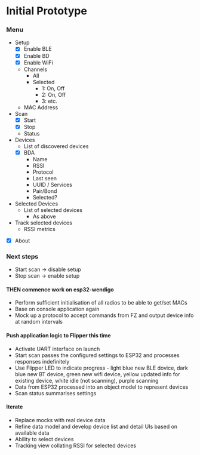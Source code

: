 # Initial Prototype

### Menu
* Setup
    * [X] Enable BLE
    * [X] Enable BD
    * [X] Enable WiFi
    * Channels
        * All
        * Selected
            * 1: On, Off
            * 2: On, Off
            * 3: etc.
    * MAC Address
* Scan
    * [X] Start
    * [X] Stop
    * Status
* Devices
    * List of discovered devices
	* [X] BDA
        * Name
        * RSSI
        * Protocol
        * Last seen
        * UUID / Services
        * Pair/Bond
        * Selected?
* Selected Devices
    * List of selected devices
        * As above
* Track selected devices
    * RSSI metrics
* [X] About

### Next steps
* Start scan -> disable setup
* Stop scan -> enable setup

#### THEN commence work on esp32-wendigo
* Perform sufficient initialisation of all radios to be able to get/set MACs
* Base on console application again
* Mock up a protocol to accept commands from FZ and output device info at random intervals

#### Push application logic to Flipper this time
* Activate UART interface on launch
* Start scan passes the configured settings to ESP32 and processes responses indefinitely
* Use Flipper LED to indicate progress - light blue new BLE dovice, dark blue new BT device, green new wifi device, yellow updated info for existing device, white idle (not scanning), purple scanning
* Data from ESP32 processed into an object model to represent devices
* Scan status summarises settings

#### Iterate
* Replace mocks with real device data
* Refine data model and develop device list and detail UIs based on available data
* Ability to select devices
* Tracking view collating RSSI for selected devices
